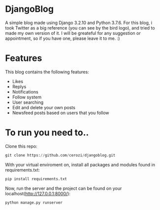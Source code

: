 # DjangoBlog

A simple blog made using Django 3.2.10 and Python 3.7.6. For this blog, i took Twitter as a big reference (you can see by the bird logo), and tried to made my own version of it. I will be greateful for any suggestion or appointment, so if you have one, please leave it to me. :)

# Features

This blog contains the following features:

* Likes
* Replys
* Notifications
* Follow system
* User searching
* Edit and delete your own posts
* Newsfeed posts based on users that you follow


# To run you need to..

Clone this repo:
```python
git clone https://github.com/cerozi/djangoblog.git
```

With your virtual enviroment on, install all packages and modules found in requirements.txt:
```python
pip install requirements.txt
```

Now, run the server and the project can be found on your localhost(http://127.0.0.1:8000/):
```python
python manage.py runserver
```
